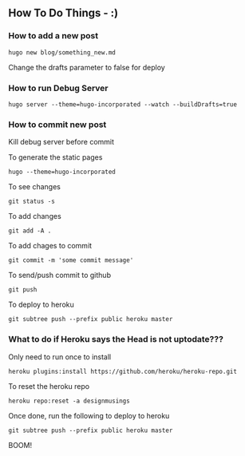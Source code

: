 ## How To Do Things - :)

### How to add a new post

```
hugo new blog/something_new.md
```

Change the drafts parameter to false for deploy

### How to run Debug Server

```
hugo server --theme=hugo-incorporated --watch --buildDrafts=true
```

### How to commit new post

Kill debug server before commit

To generate the static pages
```
hugo --theme=hugo-incorporated
```

To see changes
```shell
git status -s
```

To add changes 
```
git add -A .
```
To add chages to commit
```
git commit -m 'some commit message'
```

To send/push commit to github
```
git push
```

To deploy to heroku
```
git subtree push --prefix public heroku master
```

### What to do if Heroku says the Head is not uptodate???


Only need to run once to install
```
heroku plugins:install https://github.com/heroku/heroku-repo.git
```

To reset the heroku repo
```
heroku repo:reset -a designmusings
```

Once done, run the following to deploy to heroku
```
git subtree push --prefix public heroku master
```

BOOM!